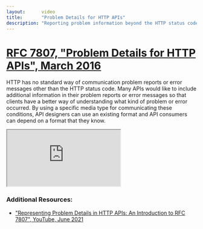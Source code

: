 ```yaml
---
layout:      video
title:       "Problem Details for HTTP APIs"
description: "Reporting problem information beyond the HTTP status code is useful in many API designs."
---
```


# [RFC 7807, "Problem Details for HTTP APIs", March 2016](https://datatracker.ietf.org/doc/html/rfc8594)

HTTP has no standard way of communication problem reports or error messages other than the HTTP status code. Many APIs would like to include additional information in their problem reports or error messages so that clients have a better way of understanding what kind of problem or error occurred. By using a specific media type for communicating these conditions, API designers can use an existing format and API consumers can depend on a format that they know.

<div class="ytcontainer">
  <iframe class="yt" allowfullscreen="" src="https://www.youtube.com/embed/UNdUjBqsUqg"></iframe>
</div>

### Additional Resources:

- ["Representing Problem Details in HTTP APIs: An Introduction to RFC 7807", YouTube, June 2021](https://www.youtube.com/watch?v=UNdUjBqsUqg)
